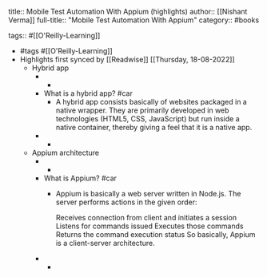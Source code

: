 title:: Mobile Test Automation With Appium (highlights)
author:: [[Nishant Verma]]
full-title:: "Mobile Test Automation With Appium"
category:: #books

tags:: #[[O'Reilly-Learning]]

- #tags #[[O'Reilly-Learning]]
- Highlights first synced by [[Readwise]] [[Thursday, 18-08-2022]]
	- Hybrid app
		- -
		- What is a hybrid app? #car
			- A hybrid app consists basically of websites packaged in a native wrapper. They are primarily developed in web technologies (HTML5, CSS, JavaScript) but run inside a native container, thereby giving a feel that it is a native app.
		- -
	- Appium architecture
		- -
		- What is Appium? #car
			- Appium is basically a web server written in Node.js. The server performs actions in the given order:
			  
			  Receives connection from client and initiates a session
			  Listens for commands issued
			  Executes those commands
			  Returns the command execution status
			  So basically, Appium is a client-server architecture.
		- -